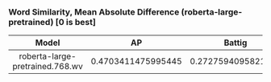 ### Word Similarity, Mean Absolute Difference (roberta-large-pretrained) [0 is best]
|Model|AP|Battig|BLESS|ESSLI-2008|
|:--:|:--:|:--:|:--:|:--:|
|roberta-large-pretrained.768.wv|0.4703411475995445|0.2727594095821331|0.5456482906219254|0.5372580158408811|
